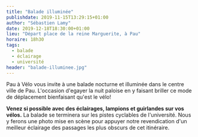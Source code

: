 ```yaml
---
title: "Balade illuminée"
publishdate: 2019-11-15T13:29:15+01:00
author: "Sébastien Lamy"
date: 2019-12-18T18:30:00+01:00
lieu: "Départ place de la reine Marguerite, à Pau"
horaire: 18h30
tags: 
  - balade
  - éclairage
  - université
header: "balade-illuminee.jpg"
---
```


Pau à Vélo vous invite à une balade nocturne et illuminée dans le centre ville
de Pau. L'occasion d'egayer la nuit paloise en y faisant briller ce mode
de déplacement bienfaisant qu'est le vélo! 

<!--more-->

**Venez si possible avec des éclairages, lampions et guirlandes sur vos vélos.** 
La balade se terminera sur les pistes cyclables de l'université. Nous y 
ferons une photo mise en scène pour appuyer notre revendication d'un meilleur 
éclairage des passages les plus obscurs de cet itinéraire.
